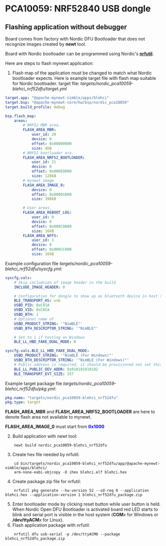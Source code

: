 <!--
#
# Licensed to the Apache Software Foundation (ASF) under one
# or more contributor license agreements.  See the NOTICE file
# distributed with this work for additional information
# regarding copyright ownership.  The ASF licenses this file
# to you under the Apache License, Version 2.0 (the
# "License"); you may not use this file except in compliance
# with the License.  You may obtain a copy of the License at
#
# http://www.apache.org/licenses/LICENSE-2.0
#
# Unless required by applicable law or agreed to in writing,
# software distributed under the License is distributed on an
# "AS IS" BASIS, WITHOUT WARRANTIES OR CONDITIONS OF ANY
#  KIND, either express or implied.  See the License for the
# specific language governing permissions and limitations
# under the License.
#
-->

# PCA10059: NRF52840 USB dongle

## Flashing application without debugger

Board comes from factory with Nordic DFU Bootloader that does not recognize images created by **newt** tool.

Board with Nordic bootloader can be programmed using Nordic's [**nrfutil**](https://www.nordicsemi.com/Products/Development-tools/nRF-Util).

Here are steps to flash mynewt application:

1. Flash map of the application must be changed to match what Nordic bootloader expects.
Here is example target file with flash map suitable for Nordic bootloader.
target file: *targets/nordic_pca10059-blehci_nrf52dfu/target.yml*
```yml
target.app: "@apache-mynewt-nimble/apps/blehci"
target.bsp: "@apache-mynewt-core/hw/bsp/nordic_pca10059"
target.build_profile: debug

bsp.flash_map:
    areas:
        # NRF52 MBR area.
        FLASH_AREA_MBR:
            user_id: 20
            device: 0
            offset: 0x00000000
            size: 4kB
        # NRF52 bootloader ara.
        FLASH_AREA_NRF52_BOOTLOADER:
            user_id: 21
            device: 0
            offset: 0x000E0000
            size: 128kB
        # mynewt image
        FLASH_AREA_IMAGE_0:
            device: 0
            offset: 0x00001000
            size: 396kB

        # User areas.
        FLASH_AREA_REBOOT_LOG:
            user_id: 0
            device: 0
            offset: 0x000C8000
            size: 16kB
        FLASH_AREA_NFFS:
            user_id: 1
            device: 0
            offset: 0x000CC000
            size: 16kB
```
Example configuration file *targets/nordic_pca10059-blehci_nrf52dfu/syscfg.yml*:
```yml
syscfg.vals:
    # Skip includsion of image header in the build
    INCLUDE_IMAGE_HEADER: 0

    # Configuration for dongle to show up as bluetooth device in host system 
    BLE_TRANSPORT_HS: usb
    USBD_PID: 0xC01A
    USBD_VID: 0xC0CA
    USBD_BTH: 1
    # Optional name of
    USBD_PRODUCT_STRING: '"NimBLE"'
    USBD_BTH_DESCRIPTOR_STRING: '"NimBLE"'

    # Set to 1 if testing on Windows
    BLE_LL_HBD_FAKE_DUAL_MODE: 0

syscfg.vals.BLE_LL_HBD_FAKE_DUAL_MODE:
    USBD_PRODUCT_STRING: '"NimBLE (For Windows)"'
    USBD_BTH_DESCRIPTOR_STRING: '"NimBLE (For Windows)"'
    # Public address is required, it should be provisioned not set this way 
    BLE_LL_PUBLIC_DEV_ADDR: 0x010101010102
    BLE_TRANSPORT_EVT_SIZE: 257
```
Example target package file *targets/nordic_pca10059-blehci_nrf52dfu/pkg.yml*:
```yml
pkg.name: "targets/nordic_pca10059-blehci_nrf52dfu"
pkg.type: target
```

**FLASH_AREA_MBR** and **FLASH_AREA_NRF52_BOOTLOADER** are here to denote flash area not available to mynewt.

**FLASH_AREA_IMAGE_0** must start from **<span style="color:blue">0x1000</span>**

2. Build application with newt tool:
```shell
    newt build nordic_pca10059-blehci_nrf52dfu
```
3. Create hex file needed by nrfutil:
```shell
    cd bin/targets/nordic_pca10059-blehci_nrf52dfu/app/@apache-mynewt-nimble/apps/blehci/
    arm-none-eabi-objcopy -O ihex blehci.elf blehci.hex
```
4. Create package zip file for nrfutil:
```shell
    nrfutil pkg generate --hw-version 52 --sd-req 0 --application blehci.hex --application-version 1 blehci_nrf52dfu_package.zip
```
5. Enter bootloader mode by clicking reset button while user button is held. When Nordic Open DFU Bootloader is activated board red LED starts to blink and serial port is visible in the host system (**COM***x* for Windows or **/dev/ttyACM***x* for Linux).
6. Flash application package with nrfutil:
```shell
    nrfutil dfu usb-serial -p /dev/ttyACM0 --package blehci_nrf52dfu_package.zip
```
